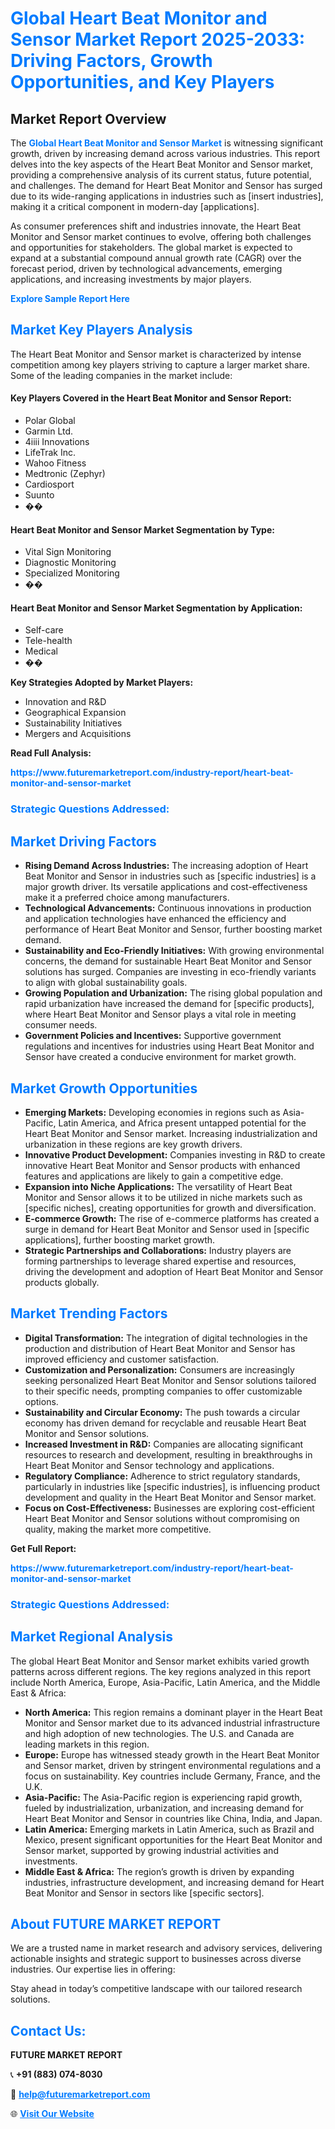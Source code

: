 <h1 style="color: #007BFF;">Global Heart Beat Monitor and Sensor Market Report 2025-2033: Driving Factors, Growth Opportunities, and Key Players</h1>

<section id="overview">
<h2>Market Report Overview</h2>
<p>The <a href="https://www.futuremarketreport.com/industry-report/heart-beat-monitor-and-sensor-market" style="color: #007BFF; text-decoration: none;"><strong>Global Heart Beat Monitor and Sensor Market</strong></a> is witnessing significant growth, driven by increasing demand across various industries. This report delves into the key aspects of the Heart Beat Monitor and Sensor market, providing a comprehensive analysis of its current status, future potential, and challenges. The demand for Heart Beat Monitor and Sensor has surged due to its wide-ranging applications in industries such as [insert industries], making it a critical component in modern-day [applications].</p>
<p>As consumer preferences shift and industries innovate, the Heart Beat Monitor and Sensor market continues to evolve, offering both challenges and opportunities for stakeholders. The global market is expected to expand at a substantial compound annual growth rate (CAGR) over the forecast period, driven by technological advancements, emerging applications, and increasing investments by major players.</p>
</section>

<section id="overview">
<p><a href="https://www.futuremarketreport.com/request-sample/reportId=118045" style="color: #007BFF; text-decoration: none;"><strong>Explore Sample Report Here</strong></a></p>
</section>

<section id="key-players">
<h2 style="color: #007BFF;">Market Key Players Analysis</h2>
<p>The Heart Beat Monitor and Sensor market is characterized by intense competition among key players striving to capture a larger market share. Some of the leading companies in the market include:</p>
<h4>Key Players Covered in the Heart Beat Monitor and Sensor Report:</h4>
<ul><li>Polar Global</li><li>Garmin Ltd.</li><li>4iiii Innovations</li><li>LifeTrak Inc.</li><li>Wahoo Fitness</li><li>Medtronic (Zephyr)</li><li>Cardiosport</li><li>Suunto</li><li>��</li></ul>
<h4>Heart Beat Monitor and Sensor Market Segmentation by Type:</h4>
<ul><li>Vital Sign Monitoring</li><li>Diagnostic Monitoring</li><li>Specialized Monitoring</li><li>��</li></ul>

<h4>Heart Beat Monitor and Sensor Market Segmentation by Application:</h4>
<ul><li>Self-care</li><li>Tele-health</li><li>Medical</li><li>��</li></ul>
<p><strong>Key Strategies Adopted by Market Players:</strong></p>
<ul>
<li>Innovation and R&D</li>
<li>Geographical Expansion</li>
<li>Sustainability Initiatives</li>
<li>Mergers and Acquisitions</li>
</ul>
</section>

<section>
<p><strong>Read Full Analysis: </strong></p><a href="https://www.futuremarketreport.com/industry-report/heart-beat-monitor-and-sensor-market" style="color: #007BFF; text-decoration: none;"><strong>https://www.futuremarketreport.com/industry-report/heart-beat-monitor-and-sensor-market</strong></a>
<h3 style="color: #007BFF;">Strategic Questions Addressed:</h3>
</section>

<section id="driving-factors">
<h2 style="color: #007BFF;">Market Driving Factors</h2>
<ul>
<li><strong>Rising Demand Across Industries:</strong> The increasing adoption of Heart Beat Monitor and Sensor in industries such as [specific industries] is a major growth driver. Its versatile applications and cost-effectiveness make it a preferred choice among manufacturers.</li>
<li><strong>Technological Advancements:</strong> Continuous innovations in production and application technologies have enhanced the efficiency and performance of Heart Beat Monitor and Sensor, further boosting market demand.</li>
<li><strong>Sustainability and Eco-Friendly Initiatives:</strong> With growing environmental concerns, the demand for sustainable Heart Beat Monitor and Sensor solutions has surged. Companies are investing in eco-friendly variants to align with global sustainability goals.</li>
<li><strong>Growing Population and Urbanization:</strong> The rising global population and rapid urbanization have increased the demand for [specific products], where Heart Beat Monitor and Sensor plays a vital role in meeting consumer needs.</li>
<li><strong>Government Policies and Incentives:</strong> Supportive government regulations and incentives for industries using Heart Beat Monitor and Sensor have created a conducive environment for market growth.</li>
</ul>
</section>

<section id="growth-opportunities">
<h2 style="color: #007BFF;">Market Growth Opportunities</h2>
<ul>
<li><strong>Emerging Markets:</strong> Developing economies in regions such as Asia-Pacific, Latin America, and Africa present untapped potential for the Heart Beat Monitor and Sensor market. Increasing industrialization and urbanization in these regions are key growth drivers.</li>
<li><strong>Innovative Product Development:</strong> Companies investing in R&D to create innovative Heart Beat Monitor and Sensor products with enhanced features and applications are likely to gain a competitive edge.</li>
<li><strong>Expansion into Niche Applications:</strong> The versatility of Heart Beat Monitor and Sensor allows it to be utilized in niche markets such as [specific niches], creating opportunities for growth and diversification.</li>
<li><strong>E-commerce Growth:</strong> The rise of e-commerce platforms has created a surge in demand for Heart Beat Monitor and Sensor used in [specific applications], further boosting market growth.</li>
<li><strong>Strategic Partnerships and Collaborations:</strong> Industry players are forming partnerships to leverage shared expertise and resources, driving the development and adoption of Heart Beat Monitor and Sensor products globally.</li>
</ul>
</section>

<section id="trending-factors">
<h2 style="color: #007BFF;">Market Trending Factors</h2>
<ul>
<li><strong>Digital Transformation:</strong> The integration of digital technologies in the production and distribution of Heart Beat Monitor and Sensor has improved efficiency and customer satisfaction.</li>
<li><strong>Customization and Personalization:</strong> Consumers are increasingly seeking personalized Heart Beat Monitor and Sensor solutions tailored to their specific needs, prompting companies to offer customizable options.</li>
<li><strong>Sustainability and Circular Economy:</strong> The push towards a circular economy has driven demand for recyclable and reusable Heart Beat Monitor and Sensor solutions.</li>
<li><strong>Increased Investment in R&D:</strong> Companies are allocating significant resources to research and development, resulting in breakthroughs in Heart Beat Monitor and Sensor technology and applications.</li>
<li><strong>Regulatory Compliance:</strong> Adherence to strict regulatory standards, particularly in industries like [specific industries], is influencing product development and quality in the Heart Beat Monitor and Sensor market.</li>
<li><strong>Focus on Cost-Effectiveness:</strong> Businesses are exploring cost-efficient Heart Beat Monitor and Sensor solutions without compromising on quality, making the market more competitive.</li>
</ul>
</section>

<section>
<p><strong>Get Full Report: </strong></p><a href="https://www.futuremarketreport.com/industry-report/heart-beat-monitor-and-sensor-market" style="color: #007BFF; text-decoration: none;"><strong>https://www.futuremarketreport.com/industry-report/heart-beat-monitor-and-sensor-market</strong></a>
<h3 style="color: #007BFF;">Strategic Questions Addressed:</h3>
</section>


<section id="regional-analysis">
<h2 style="color: #007BFF;">Market Regional Analysis</h2>
<p>The global Heart Beat Monitor and Sensor market exhibits varied growth patterns across different regions. The key regions analyzed in this report include North America, Europe, Asia-Pacific, Latin America, and the Middle East & Africa:</p>
<ul>
<li><strong>North America:</strong> This region remains a dominant player in the Heart Beat Monitor and Sensor market due to its advanced industrial infrastructure and high adoption of new technologies. The U.S. and Canada are leading markets in this region.</li>
<li><strong>Europe:</strong> Europe has witnessed steady growth in the Heart Beat Monitor and Sensor market, driven by stringent environmental regulations and a focus on sustainability. Key countries include Germany, France, and the U.K.</li>
<li><strong>Asia-Pacific:</strong> The Asia-Pacific region is experiencing rapid growth, fueled by industrialization, urbanization, and increasing demand for Heart Beat Monitor and Sensor in countries like China, India, and Japan.</li>
<li><strong>Latin America:</strong> Emerging markets in Latin America, such as Brazil and Mexico, present significant opportunities for the Heart Beat Monitor and Sensor market, supported by growing industrial activities and investments.</li>
<li><strong>Middle East & Africa:</strong> The region’s growth is driven by expanding industries, infrastructure development, and increasing demand for Heart Beat Monitor and Sensor in sectors like [specific sectors].</li>
</ul>
</section>

<footer>
<h2 style="color: #007BFF;">About FUTURE MARKET REPORT</h2>
<p>We are a trusted name in market research and advisory services, delivering actionable insights and strategic support to businesses across diverse industries. Our expertise lies in offering:</p>

<p>Stay ahead in today’s competitive landscape with our tailored research solutions.</p>

<h2 style="color: #007BFF;">Contact Us:</h2>
<p><strong>FUTURE MARKET REPORT</strong></p>
<p>📞 <strong>+91 (883) 074-8030</strong></p>
<p>📧 <strong><a href="mailto:help@futuremarketreport.com" style="color: #007BFF;">help@futuremarketreport.com</a></strong></p>
<p>🌐 <strong><a href="https://www.futuremarketreport.com/" style="color: #007BFF;">Visit Our Website</a></strong></p>
</footer>